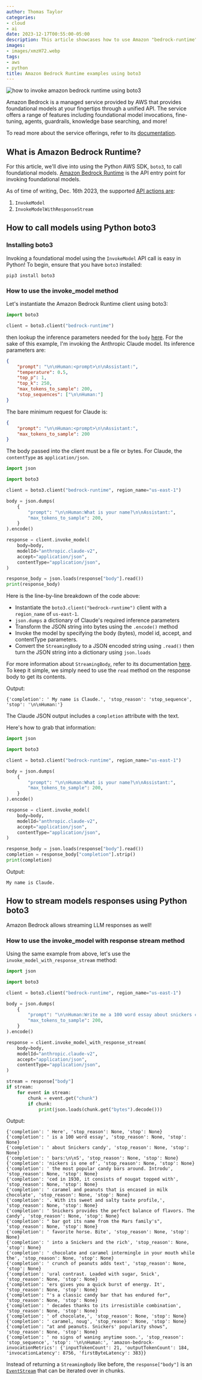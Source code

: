 ```yaml
---
author: Thomas Taylor
categories:
- cloud
- ai
date: 2023-12-17T00:55:00-05:00
description: This article showcases how to use Amazon "bedrock-runtime" with boto3 in Python.
images:
- images/xmzH72.webp
tags:
- aws
- python
title: Amazon Bedrock Runtime examples using boto3
---
```


![how to invoke amazon bedrock runtime using boto3](images/xmzH72.webp)

Amazon Bedrock is a managed service provided by AWS that provides foundational models at your fingertips through a unified API. The service offers a range of features including foundational model invocations, fine-tuning, agents, guardrails, knowledge base searching, and more!

To read more about the service offerings, refer to its [documentation][1].

## What is Amazon Bedrock Runtime?

For this article, we'll dive into using the Python AWS SDK, `boto3`, to call foundational models. [Amazon Bedrock Runtime][2] is the API entry point for invoking foundational models.

As of time of writing, Dec. 16th 2023, the supported [API actions are][2]:

1. `InvokeModel`
2. `InvokeModelWithResponseStream`

## How to call models using Python boto3

### Installing boto3

Invoking a foundational model using the `InvokeModel` API call is easy in Python! To begin, ensure that you have `boto3` installed:

```shell
pip3 install boto3
```

### How to use the invoke_model method

Let's instantiate the Amazon Bedrock Runtime client using boto3:

```python
import boto3

client = boto3.client("bedrock-runtime")
```

then lookup the inference parameters needed for the `body` [here][3]. For the sake of this example, I'm invoking the Anthropic Claude model. Its inference parameters are:

```json
{
    "prompt": "\n\nHuman:<prompt>\n\nAssistant:",
    "temperature": 0.5,
    "top_p": 1,
    "top_k": 250,
    "max_tokens_to_sample": 200,
    "stop_sequences": ["\n\nHuman:"]
}
```

The bare minimum request for Claude is:

```json
{
    "prompt": "\n\nHuman:<prompt>\n\nAssistant:",
    "max_tokens_to_sample": 200
}
```

The body passed into the client must be a file or bytes. For Claude, the `contentType` as `application/json`.

```python
import json

import boto3

client = boto3.client("bedrock-runtime", region_name="us-east-1")

body = json.dumps(
    {
        "prompt": "\n\nHuman:What is your name?\n\nAssistant:",
        "max_tokens_to_sample": 200,
    }
).encode()

response = client.invoke_model(
    body=body,
    modelId="anthropic.claude-v2",
    accept="application/json",
    contentType="application/json",
)

response_body = json.loads(response["body"].read())
print(response_body)
```

Here is the line-by-line breakdown of the code above:
- Instantiate the `boto3.client("bedrock-runtime")` client with a `region_name` of `us-east-1`.
- `json.dumps` a dictionary of Claude's required inference parameters
- Transform the JSON string into bytes using the `.encode()` method
- Invoke the model by specifying the body (bytes), model id, accept, and contentType parameters.
- Convert the `StreamingBody` to a JSON encoded string using `.read()` then turn the JSON string into a dictionary using `json.loads`

For more information about `StreamingBody`, refer to its documentation [here][4]. To keep it simple, we simply need to use the `read` method on the response body to get its contents.

Output:

```text
{'completion': ' My name is Claude.', 'stop_reason': 'stop_sequence', 'stop': '\n\nHuman:'}
```

The Claude JSON output includes a `completion` attribute with the text.

Here's how to grab that information:

```python
import json

import boto3

client = boto3.client("bedrock-runtime", region_name="us-east-1")

body = json.dumps(
    {
        "prompt": "\n\nHuman:What is your name?\n\nAssistant:",
        "max_tokens_to_sample": 200,
    }
).encode()

response = client.invoke_model(
    body=body,
    modelId="anthropic.claude-v2",
    accept="application/json",
    contentType="application/json",
)

response_body = json.loads(response["body"].read())
completion = response_body["completion"].strip()
print(completion)
```

Output:

```text
My name is Claude.
```

## How to stream models responses using Python boto3

Amazon Bedrock allows streaming LLM responses as well!

### How to use the invoke_model with response stream method

Using the same example from above, let's use the `invoke_model_with_response_stream` method:

```python
import json

import boto3

client = boto3.client("bedrock-runtime", region_name="us-east-1")

body = json.dumps(
    {
        "prompt": "\n\nHuman:Write me a 100 word essay about snickers candy bars\n\nAssistant:",
        "max_tokens_to_sample": 200,
    }
).encode()

response = client.invoke_model_with_response_stream(
    body=body,
    modelId="anthropic.claude-v2",
    accept="application/json",
    contentType="application/json",
)

stream = response["body"]
if stream:
    for event in stream:
        chunk = event.get("chunk")
        if chunk:
            print(json.loads(chunk.get("bytes").decode()))
```

Output:

```text
{'completion': ' Here', 'stop_reason': None, 'stop': None}
{'completion': ' is a 100 word essay', 'stop_reason': None, 'stop': None}
{'completion': ' about Snickers candy', 'stop_reason': None, 'stop': None}
{'completion': ' bars:\n\nS', 'stop_reason': None, 'stop': None}
{'completion': 'nickers is one of', 'stop_reason': None, 'stop': None}
{'completion': ' the most popular candy bars around. Introdu', 'stop_reason': None, 'stop': None}
{'completion': 'ced in 1930, it consists of nougat topped with', 'stop_reason': None, 'stop': None}
{'completion': ' caramel and peanuts that is encased in milk chocolate', 'stop_reason': None, 'stop': None}
{'completion': '. With its sweet and salty taste profile,', 'stop_reason': None, 'stop': None}
{'completion': ' Snickers provides the perfect balance of flavors. The candy', 'stop_reason': None, 'stop': None}
{'completion': " bar got its name from the Mars family's", 'stop_reason': None, 'stop': None}
{'completion': ' favorite horse. Bite', 'stop_reason': None, 'stop': None}
{'completion': ' into a Snickers and the rich', 'stop_reason': None, 'stop': None}
{'completion': ' chocolate and caramel intermingle in your mouth while the', 'stop_reason': None, 'stop': None}
{'completion': ' crunch of peanuts adds text', 'stop_reason': None, 'stop': None}
{'completion': 'ural contrast. Loaded with sugar, Snick', 'stop_reason': None, 'stop': None}
{'completion': 'ers gives you a quick burst of energy. It', 'stop_reason': None, 'stop': None}
{'completion': "'s a classic candy bar that has endured for", 'stop_reason': None, 'stop': None}
{'completion': ' decades thanks to its irresistible combination', 'stop_reason': None, 'stop': None}
{'completion': ' of chocolate,', 'stop_reason': None, 'stop': None}
{'completion': ' caramel, noug', 'stop_reason': None, 'stop': None}
{'completion': "at and peanuts. Snickers' popularity shows", 'stop_reason': None, 'stop': None}
{'completion': ' no signs of waning anytime soon.', 'stop_reason': 'stop_sequence', 'stop': '\n\nHuman:', 'amazon-bedrock-invocationMetrics': {'inputTokenCount': 21, 'outputTokenCount': 184, 'invocationLatency': 8756, 'firstByteLatency': 383}}
```

Instead of returning a `StreamingBody` like before, the `response["body"]` is an [`EventStream`][5] that can be iterated over in chunks.

[1]: https://docs.aws.amazon.com/bedrock/latest/userguide/what-is-bedrock.html
[2]: https://docs.aws.amazon.com/bedrock/latest/APIReference/API_Operations_Amazon_Bedrock_Runtime.html
[3]: https://docs.aws.amazon.com/bedrock/latest/userguide/model-parameters.html
[4]: https://botocore.amazonaws.com/v1/documentation/api/latest/reference/response.html#botocore.response.StreamingBody.read
[5]: https://botocore.amazonaws.com/v1/documentation/api/latest/reference/eventstream.html

